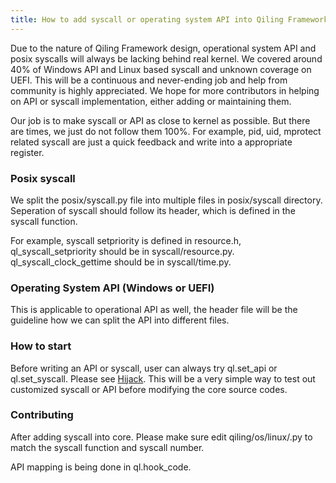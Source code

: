 ```yaml
---
title: How to add syscall or operating system API into Qiling Framework
---
```


Due to the nature of Qiling Framework design, operational system API and posix syscalls will always be lacking behind real kernel. We covered around 40% of Windows API and Linux based syscall and unknown coverage on UEFI. This will be a continuous and never-ending job and help from community is highly appreciated. We hope for more contributors in helping on API or syscall implementation, either adding or maintaining them.

Our job is to make syscall or API as close to kernel as possible. But there are times, we just do not follow them 100%. For example, pid, uid, mprotect related syscall are just a quick feedback and write into a appropriate register.

### Posix syscall
We split the posix/syscall.py file into multiple files in posix/syscall directory. Seperation of syscall should follow its header, which is defined in the syscall function. 

For example, syscall setpriority is defined in resource.h, ql_syscall_setpriority should be in syscall/resource.py. ql_syscall_clock_gettime should be in syscall/time.py.

### Operating System API (Windows or UEFI)
This is applicable to operational API as well, the header file will be the guideline how we can split the API into different files.

### How to start
Before writing an API or syscall, user can always try ql.set_api or ql.set_syscall. Please see [Hijack](https://docs.qiling.io/en/latest/hijack/). This will be a very simple way to test out customized syscall or API before modifying the core source codes.

### Contributing
After adding syscall into core. Please make sure edit qiling/os/linux/<arch>.py to match the syscall function and syscall number.

API mapping is being done in ql.hook_code. 
